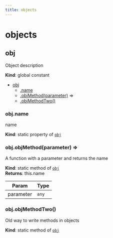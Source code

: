 ```yaml
---
title: objects
---
```


# objects

<a name="obj"></a>

## obj
Object description

**Kind**: global constant  

* [obj](#obj)
    * [.name](#obj.name)
    * [.objMethod(parameter)](#obj.objMethod) ⇒
    * [.objMethodTwo()](#obj.objMethodTwo)

<a name="obj.name"></a>

### obj.name
name

**Kind**: static property of [<code>obj</code>](#obj)  
<a name="obj.objMethod"></a>

### obj.objMethod(parameter) ⇒
A function with a parameter and returns the name

**Kind**: static method of [<code>obj</code>](#obj)  
**Returns**: this.name  

| Param | Type |
| --- | --- |
| parameter | <code>any</code> | 

<a name="obj.objMethodTwo"></a>

### obj.objMethodTwo()
Old way to write methods in objects

**Kind**: static method of [<code>obj</code>](#obj)  
